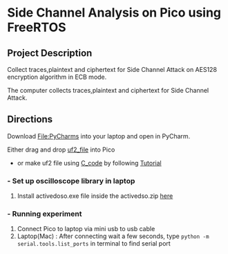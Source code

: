 # Side Channel Analysis on Pico using FreeRTOS

## Project Description
Collect traces,plaintext and ciphertext for Side Channel Attack on AES128 encryption algorithm in ECB mode.

The computer collects traces,plaintext and ciphertext for Side Channel Attack.

## Directions
Download [File:PyCharms](https://github.com/TIrfana/Pico_FreeRTOS/tree/main/For_Com/PyCharms) into your laptop and open in PyCharm.

Either drag and drop [uf2_file](https://github.com/TIrfana/Pico_FreeRTOS/tree/main/For_Pico/UF2) into Pico 

- or make uf2 file using [C_code](https://github.com/TIrfana/Pico_FreeRTOS/tree/main/For_Pico) by following [Tutorial](https://embeddedcomputing.com/technology/open-source/linux-freertos-related/using-freertos-with-the-raspberry-pi-pico#:~:text=First%20off%2C%20what%20is%20FreeRTOS,Pi%20Pico%2C%20and%20small%20microprocessors.)

 ### - Set up oscilloscope library in laptop
1. Install activedoso.exe file inside the activedso.zip [here](https://github.com/TIrfana/Pico_FreeRTOS/blob/main/For_Com/activedso.zip) 

### - Running experiment
1. Connect Pico to laptop via mini usb to usb cable
2. Laptop(Mac) : After connecting wait a few seconds, type `python -m serial.tools.list_ports` in terminal to find serial port

